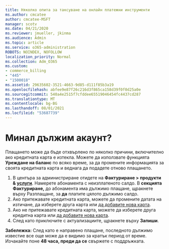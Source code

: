 ```yaml
---
title: Няколко опита за таксуване на онлайн платежни инструменти
ms.author: cmcatee
author: cmcatee-MSFT
manager: scotv
ms.date: 04/21/2020
ms.reviewer: jmueller, jkinma
ms.audience: Admin
ms.topic: article
ms.service: o365-administration
ROBOTS: NOINDEX, NOFOLLOW
localization_priority: Normal
ms.collection: Adm_O365
ms.custom:
- commerce_billing
- "445"
- "1500018"
ms.assetid: 29635602-3521-4663-9d85-d111f85b3a19
ms.openlocfilehash: abfee9e87f26c216d3f865ca158d39f0f0d25a0e
ms.sourcegitcommit: 540a4e2515f7cfddee65519046454fc4437cd287
ms.translationtype: MT
ms.contentlocale: bg-BG
ms.lasthandoff: 08/01/2021
ms.locfileid: "53687739"
---
```

# <a name="past-due-account"></a>Минал дължим акаунт?

Плащането може да бъде отхвърлено по няколко причини, включително ако кредитната карта е изтекла. Можете да използвате функцията **Уреждане на баланс** по всяко време, за да промените информацията за своята кредитната карта и веднага да подадете отново плащането.

1. В центъра за администриране отидете на **Фактуриране > продукти & [услуги](https://go.microsoft.com/fwlink/p/?linkid=842054)**.
Намерете абонамента с неизплатеното салдо. В **секцията Фактуриране,** до абонамента има дължимо плащане, щракнете върху Разплащане, за **да** платите цялото дължимо салдо.
2. Ако притежавате кредитната карта, можете да промените датата на изтичане, да изберете друга карта или [да добавите нова карта](/microsoft-365/commerce/billing-and-payments/manage-payment-methods).
3. Ако не притежавате кредитната карта, можете да изберете друга кредитна карта или [да добавите нова карта](/microsoft-365/commerce/billing-and-payments/manage-payment-methods).
4. След като приключите с актуализациите, щракнете върху **Запиши**.

**Забележка:** След като е направено плащане, последното дължимо известие все още може да е видимо за кратък период от време. Изчакайте поне **48 часа, преди да се** свържете с поддръжката.
